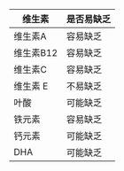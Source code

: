 | 维生素 | 是否易缺乏 |
| ------ | --------|
|维生素A  | 容易缺乏  |
|维生素B12 | 容易缺乏 |
| 维生素C |  容易缺乏  |
|维生素 E | 不易缺乏  |
| 叶酸    | 可能缺乏  |
|铁元素    | 容易缺乏 |
| 钙元素  | 可能缺乏  |
| DHA    | 可能缺乏  |
